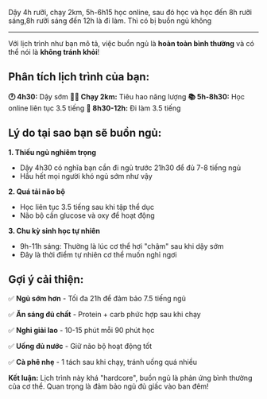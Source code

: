 Dậy 4h rưỡi, chạy 2km, 5h-6h15 học online, sau đó học và học đến 8h rưỡi sáng,8h rưỡi sáng đến 12h là đi làm. 
Thì có bị buồn ngủ không 

---
Với lịch trình như bạn mô tả, việc buồn ngủ là **hoàn toàn bình thường** và có thể nói là **không tránh khỏi**! 

## Phân tích lịch trình của bạn:

**🕐 4h30:** Dậy sớm
**🏃‍♂️ Chạy 2km:** Tiêu hao năng lượng
**📚 5h-8h30:** Học online liên tục 3.5 tiếng 
**💼 8h30-12h:** Đi làm 3.5 tiếng

## Lý do tại sao bạn sẽ buồn ngủ:

**1. Thiếu ngủ nghiêm trọng**
- Dậy 4h30 có nghĩa bạn cần đi ngủ trước 21h30 để đủ 7-8 tiếng ngủ
- Hầu hết mọi người khó ngủ sớm như vậy

**2. Quá tải não bộ**
- Học liên tục 3.5 tiếng sau khi tập thể dục
- Não bộ cần glucose và oxy để hoạt động

**3. Chu kỳ sinh học tự nhiên**
- 9h-11h sáng: Thường là lúc cơ thể hơi "chậm" sau khi dậy sớm
- Đây là thời điểm tự nhiên cơ thể muốn nghỉ ngơi

## Gợi ý cải thiện:

✅ **Ngủ sớm hơn** - Tối đa 21h để đảm bảo 7.5 tiếng ngủ

✅ **Ăn sáng đủ chất** - Protein + carb phức hợp sau khi chạy

✅ **Nghỉ giải lao** - 10-15 phút mỗi 90 phút học

✅ **Uống đủ nước** - Giữ não bộ hoạt động tốt

✅ **Cà phê nhẹ** - 1 tách sau khi chạy, tránh uống quá nhiều

**Kết luận:** Lịch trình này khá "hardcore", buồn ngủ là phản ứng bình thường của cơ thể. Quan trọng là đảm bảo ngủ đủ giấc vào ban đêm!